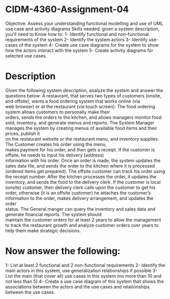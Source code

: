 # CIDM-4360-Assignment-04

Objective: Assess your understanding functional modelling and use of UML use case and activity
diagrams
Skills needed: given a system description, you'll need to Know how to:
1- Identify functional and non-functional requirements of the system
2- Identify the system actors
3- Identify use- cases of the system
4- Create use case diagrams for the system to show how the actors interact with the system
5- Create activity diagrams for selected use cases.

# Description
Given	the	following	system	description,	analyze	the	system	and	answer	the	questions	below:
A	restaurant, that	serves	two	types	of	customers	(onsite,	and	offsite),	wants	a food	ordering	system	that	works online (via	
web	browser)	or	at	the	restaurant (via	touch	screen).	The	food	ordering	system allows customers to	personally	make	their	
orders, sends	 the	 orders	 to	 the	kitchen,	and	allows	managers	monitor food sold,	inventory,	and	generate menus	and	
reports. The	System Manager	manages	the	system	by	creating menus of	available	food	items	and	their	prices,	publish	it	
on	the	restaurant website	or	the	restaurant menu, and inventory	supplies.	The	Customer	creates	his	order	using	the	menu,	
makes	payment	for	his	order,	and	then	gets	a	receipt.	If	the	customer	is	offsite,	he	needs	to	input	his	delivery	(address)	
information with	his	order. Once	an	order	is	made,	the	system	updates	the	sales	data	 file,	and	sends	the	order	to	the	
kitchen	where	it is processed	 (ordered	items	get	prepared).	The offsite customer	can	 track	his	order	using	 the	receipt	
number.	After the	kitchen	processes the	order,	it	updates the	inventory,	and	sends the	food	to	the	delivery	clerk.	If	the	
customer	is	local	(onsite)	customer,	then	delivery	clerk	calls upon	the	customer	to	get	his	order,	otherwise	(it	is	an	offsite
customer) he	 attaches the	 customer’s information	to	 the	 order,	makes delivery	 arrangement,	 and	 updates	 the	 order	
status.	The	General	manger	can	query	 the	inventory	and	sales	data	and	generate	financial	reports.	The	system	should	
maintain	the	customer	orders	for	at	least	2	years	to	allow	the	management	to	track	the	restaurant	growth	and	analyze	
customer orders over	years	to	help	them	make	strategic	decisions.

# Now	answer	the	following:
1- List	at	least	2	functional	and	2	non-functional	requirements
2- Identify	the	main	actors	in	this	system,	use	generalization	relationships	if	possible
3- List	the	main	(that	cover	all)	use	cases	in	this	system (no	more	than	10 and	not	less	than	5)
4- Create	a	use	case	diagram	of	this	system that	shows	the	associations	between	the	actors	and	the	use	cases	and	
relationships	between	the	use	cases.